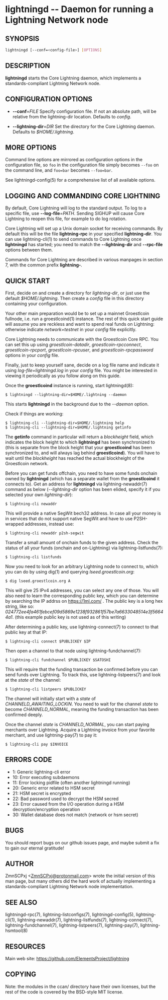lightningd -- Daemon for running a Lightning Network node
=========================================================

SYNOPSIS
--------
```bash
lightningd [--conf=<config-file>] [OPTIONS]
```

DESCRIPTION
-----------

**lightningd** starts the Core Lightning daemon, which implements a
standards-compliant Lightning Network node.

CONFIGURATION OPTIONS
---------------------

* **--conf**=*FILE*
Specify configuration file. If not an absolute path, will be relative
from the lightning-dir location. Defaults to *config*.

* **--lightning-dir**=*DIR*
Set the directory for the Core Lightning daemon. Defaults to
*$HOME/.lightning*.

MORE OPTIONS
------------

Command line options are mirrored as configuration options in the
configuration file, so `foo` in the configuration file simply becomes
`--foo` on the command line, and `foo=bar` becomes `--foo=bar`.

See lightningd-config(5) for a comprehensive list of all available
options.

LOGGING AND COMMANDING CORE LIGHTNING
-------------------------------------

By default, Core Lightning will log to the standard output.
To log to a specific file, use **--log-file**=*PATH*.
Sending SIGHUP will cause Core Lightning to reopen this file,
for example to do log rotation.

Core Lightning will set up a Unix domain socket for receiving
commands.
By default this will be the file **lightning-rpc** in your
specified **lightning-dir**.
You can use lightning-cli(1) to send commands to Core Lightning
once **lightningd** has started; you need to match the
**--lightning-dir** and **--rpc-file** options between them.

Commands for Core Lightning are described in various manpages
in section 7, with the common prefix **lightning-**.

QUICK START
-----------

First, decide on and create a directory for *lightning-dir*, or just use
the default *$HOME/.lightning*. Then create a *config* file in this
directory containing your configuration.

Your other main preparation would be to set up a mainnet Groestlcoin
fullnode, i.e. run a groestlcoind(1) instance. The rest of this quick start
guide will assume you are reckless and want to spend real funds on
Lightning: otherwise indicate *network=testnet* in your *config* file explicitly.

Core Lightning needs to communicate with the Groestlcoin Core RPC. You can set
this up using *groestlcoin-datadir*, *groestlcoin-rpcconnect*,
*groestlcoin-rpcport*, *groestlcoin-rpcuser*, and *groestlcoin-rpcpassword* options
in your *config* file.

Finally, just to keep yourself sane, decide on a log file name and
indicate it using *log-file=lightningd.log* in your *config* file. You
might be interested in viewing it periodically as you follow along on
this guide.

Once the **groestlcoind** instance is running, start lightningd(8):

    $ lightningd --lightning-dir=$HOME/.lightning --daemon

This starts **lightningd** in the background due to the *--daemon*
option.

Check if things are working:

    $ lightning-cli --lightning-dir=$HOME/.lightning help
    $ lightning-cli --lightning-dir=$HOME/.lightning getinfo

The **getinfo** command in particular will return a *blockheight* field,
which indicates the block height to which **lightningd** has been
synchronized to (this is separate from the block height that your
**groestlcoind** has been synchronized to, and will always lag behind
**groestlcoind**). You will have to wait until the *blockheight* has reached
the actual blockheight of the Groestlcoin network.

Before you can get funds offchain, you need to have some funds onchain
owned by **lightningd** (which has a separate wallet from the
**groestlcoind** it connects to). Get an address for **lightningd** via
lightning-newaddr(7) command as below (*--lightning-dir* option has been
elided, specify it if you selected your own *lightning-dir*):

    $ lightning-cli newaddr

This will provide a native SegWit bech32 address. In case all your money
is in services that do not support native SegWit and have to use
P2SH-wrapped addresses, instead use:

    $ lightning-cli newaddr p2sh-segwit

Transfer a small amount of onchain funds to the given address. Check the
status of all your funds (onchain and on-Lightning) via
lightning-listfunds(7):

    $ lightning-cli listfunds

Now you need to look for an arbitrary Lightning node to connect to,
which you can do by using dig(1) and querying *lseed.groestlcoin.org*:

    $ dig lseed.groestlcoin.org A

This will give 25 IPv4 addresses, you can select any one of those. You
will also need to learn the corresponding public key, which you can
determine by searching the IP addrss on <https://1ml.com/> . The public
key is a long hex string, like so:
*024772ee4fa461febcef09d5869e1238f932861f57be7a6633048514e3f56644a1*.
(this example public key is not used as of this writing)

After determining a public key, use lightning-connect(7) to connect to
that public key at that IP:

    $ lightning-cli connect $PUBLICKEY $IP

Then open a channel to that node using lightning-fundchannel(7):

    $ lightning-cli fundchannel $PUBLICKEY $SATOSHI

This will require that the funding transaction be confirmed before you
can send funds over Lightning. To track this, use lightning-listpeers(7)
and look at the *state* of the channel:

    $ lightning-cli listpeers $PUBLICKEY

The channel will initially start with a *state* of
*CHANNELD\_AWAITING\_LOCKIN*. You need to wait for the channel *state*
to become *CHANNELD\_NORMAL*, meaning the funding transaction has been
confirmed deeply.

Once the channel *state* is *CHANNELD\_NORMAL*, you can start paying
merchants over Lightning. Acquire a Lightning invoice from your favorite
merchant, and use lightning-pay(7) to pay it:

    $ lightning-cli pay $INVOICE

ERRORS CODE
---

- 1: Generic lightning-cli error
- 10: Error executing subdaemons
- 11: Error locking pidfile (often another lightningd running)
- 20: Generic error related to HSM secret
- 21: HSM secret is encrypted
- 22: Bad password used to decrypt the HSM secred
- 23: Error caused from the I/O operation during a HSM decryption/encryption operation
- 30: Wallet database does not match (network or hsm secret)


BUGS
----

You should report bugs on our github issues page, and maybe submit a fix
to gain our eternal gratitude!

AUTHOR
------

ZmnSCPxj <<ZmnSCPxj@protonmail.com>> wrote the initial version of
this man page, but many others did the hard work of actually
implementing a standards-compliant Lightning Network node
implementation.

SEE ALSO
--------

lightningd-rpc(7),
lightning-listconfigs(7), lightningd-config(5), lightning-cli(1),
lightning-newaddr(7), lightning-listfunds(7), lightning-connect(7),
lightning-fundchannel(7), lightning-listpeers(7), lightning-pay(7),
lightning-hsmtool(8)

RESOURCES
---------

Main web site: <https://github.com/ElementsProject/lightning>

COPYING
-------

Note: the modules in the ccan/ directory have their own licenses, but
the rest of the code is covered by the BSD-style MIT license.
